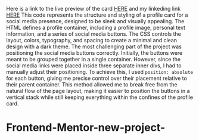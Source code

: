 Here is a link to the live preview of the card [HERE]() and my linkeding link [HERE]()
This code represents the structure and styling of a profile card for a social media presence, designed to be sleek and visually appealing. The HTML defines a profile container, including a profile image, personal text information, and a series of social media buttons. The CSS controls the layout, colors, typography, and spacing to create a minimal and clean design with a dark theme. The most challenging part of the project was positioning the social media buttons correctly. Initially, the buttons were meant to be grouped together in a single container. However, since the social media links were placed inside three separate inner divs, I had to manually adjust their positioning. To achieve this, I used `position: absolute` for each button, giving me precise control over their placement relative to their parent container. This method allowed me to break free from the natural flow of the page layout, making it easier to position the buttons in a vertical stack while still keeping everything within the confines of the profile card.
# Frontend-Mentor-new-project-

